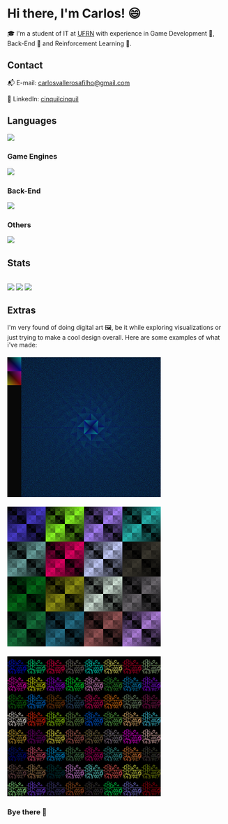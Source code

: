 <h1 align="left">Hi there, I'm Carlos! 😄</h1>

🎓 I'm a student of IT at [UFRN](https://www.ufrn.br) with experience in Game Development 👾, Back-End 💾 and Reinforcement Learning 🤖.

<h2>Contact</h2>

📬 E-mail: carlosvallerosafilho@gmail.com

🏢 LinkedIn: [cinquilcinquil](https://www.linkedin.com/in/cinquilcinquil/)

<h2>Languages</h2>

<img src="https://skillicons.dev/icons?i=python,java,cpp,cs,c,haskell">

<h3> Game Engines </h3>
<img src="https://skillicons.dev/icons?i=gamemakerstudio,unity">

<h3> Back-End </h3>
<img src="https://skillicons.dev/icons?i=java,spring,mysql,postgresql">

<h3> Others </h3>
<img src="https://skillicons.dev/icons?i=docker">

<h2>Stats</h2>

<p>
  <br>
  <img src="http://github-profile-summary-cards.vercel.app/api/cards/stats?username=CinquilCinquil&theme=gotham" href="http://github.com/CinquilCinquil" style="width: 300px;">
  <img src="http://github-profile-summary-cards.vercel.app/api/cards/repos-per-language?username=CinquilCinquil&theme=gotham" href="http://github.com/CinquilCinquil" style="width: 300px;">
  <img src="http://github-profile-summary-cards.vercel.app/api/cards/productive-time?username=CinquilCinquil&theme=gotham&utcOffset=8" href="http://github.com/CinquilCinquil" style="width: 300px;">
</p>

<h2>Extras</h2>

I'm very found of doing digital art 🖼️, be it while exploring visualizations or just trying to make a cool design overall. Here are some examples of what i've made:

####

<img src="https://github.com/CinquilCinquil/CinquilCinquil/blob/main/art1.png" width="352" height="320"/>

####

<img src="https://github.com/CinquilCinquil/CinquilCinquil/blob/main/art2.png" width="352" height="320"/>

####

<img src="https://github.com/CinquilCinquil/CinquilCinquil/blob/main/art3.png" width="352" height="320"/>

### Bye there 👋

<!--
**CinquilCinquil/CinquilCinquil** is a ✨ _special_ ✨ repository because its `README.md` (this file) appears on your GitHub profile.

![](https://github.com/CinquilCinquil/CinquilCinquil/blob/main/wather.gif)

Here are some ideas to get you started:

- 🔭 I’m currently working on ...
- 🌱 I’m currently learning ...
- 👯 I’m looking to collaborate on ...
- 🤔 I’m looking for help with ...
- 💬 Ask me about ...
- 📫 How to reach me: ...
- 😄 Pronouns: ...
- ⚡ Fun fact: ...
-->
